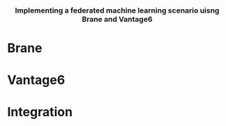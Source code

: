 <h3 align=center> Implementing a federated machine learning scenario uisng Brane and Vantage6 </h3>

# Brane


# Vantage6



# Integration
